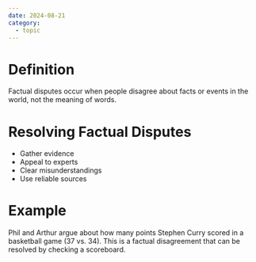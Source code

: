 ```yaml
---
date: 2024-08-21
category:
  - topic
---
```

# Definition
Factual disputes occur when people disagree about facts or events in the world, not the meaning of words.
# Resolving Factual Disputes
- Gather evidence
- Appeal to experts
- Clear misunderstandings
- Use reliable sources
# Example
Phil and Arthur argue about how many points Stephen Curry scored in a basketball game (37 vs. 34). This is a factual disagreement that can be resolved by checking a scoreboard.